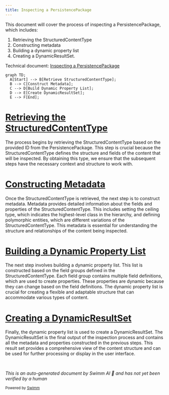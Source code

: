 ```yaml
---
title: Inspecting a PersistencePackage
---
```

This document will cover the process of inspecting a PersistencePackage, which includes:

1. Retrieving the StructuredContentType
2. Constructing metadata
3. Building a dynamic property list
4. Creating a DynamicResultSet.

Technical document: <SwmLink doc-title="Inspecting a PersistencePackage">[Inspecting a PersistencePackage](/.swm/inspecting-a-persistencepackage.rxqete0y.sw.md)</SwmLink>

```mermaid
graph TD;
  A[Start] --> B[Retrieve StructuredContentType];
  B --> C[Construct Metadata];
  C --> D[Build Dynamic Property List];
  D --> E[Create DynamicResultSet];
  E --> F[End];
```

# [Retrieving the StructuredContentType](https://app.swimm.io/repos/Z2l0aHViJTNBJTNBQnJvYWRsZWFmQ29tbWVyY2UtZGVtby1uZXclM0ElM0FTd2ltbS1EZW1v/docs/rxqete0y#inspect)

The process begins by retrieving the StructuredContentType based on the provided ID from the PersistencePackage. This step is crucial because the StructuredContentType defines the structure and fields of the content that will be inspected. By obtaining this type, we ensure that the subsequent steps have the necessary context and structure to work with.

# [Constructing Metadata](https://app.swimm.io/repos/Z2l0aHViJTNBJTNBQnJvYWRsZWFmQ29tbWVyY2UtZGVtby1uZXclM0ElM0FTd2ltbS1EZW1v/docs/rxqete0y#inspect)

Once the StructuredContentType is retrieved, the next step is to construct metadata. Metadata provides detailed information about the fields and properties of the StructuredContentType. This includes setting the ceiling type, which indicates the highest-level class in the hierarchy, and defining polymorphic entities, which are different variations of the StructuredContentType. This metadata is essential for understanding the structure and relationships of the content being inspected.

# [Building a Dynamic Property List](https://app.swimm.io/repos/Z2l0aHViJTNBJTNBQnJvYWRsZWFmQ29tbWVyY2UtZGVtby1uZXclM0ElM0FTd2ltbS1EZW1v/docs/rxqete0y#builddynamicpropertylist)

The next step involves building a dynamic property list. This list is constructed based on the field groups defined in the StructuredContentType. Each field group contains multiple field definitions, which are used to create properties. These properties are dynamic because they can change based on the field definitions. The dynamic property list is crucial for creating a flexible and adaptable structure that can accommodate various types of content.

# [Creating a DynamicResultSet](https://app.swimm.io/repos/Z2l0aHViJTNBJTNBQnJvYWRsZWFmQ29tbWVyY2UtZGVtby1uZXclM0ElM0FTd2ltbS1EZW1v/docs/rxqete0y#inspect)

Finally, the dynamic property list is used to create a DynamicResultSet. The DynamicResultSet is the final output of the inspection process and contains all the metadata and properties constructed in the previous steps. This result set provides a comprehensive view of the content structure and can be used for further processing or display in the user interface.

&nbsp;

*This is an auto-generated document by Swimm AI 🌊 and has not yet been verified by a human*

<SwmMeta version="3.0.0" repo-id="Z2l0aHViJTNBJTNBQnJvYWRsZWFmQ29tbWVyY2UtZGVtby1uZXclM0ElM0FTd2ltbS1EZW1v" repo-name="BroadleafCommerce-demo-new" doc-type="product-flows"><sup>Powered by [Swimm](/)</sup></SwmMeta>
